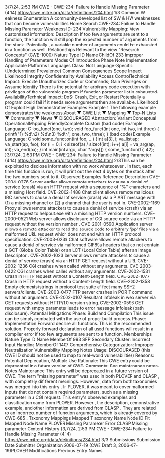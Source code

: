 3/7/24, 2:53 PM CWE - CWE-234: Failure to Handle Missing Parameter (4.14)
https://cwe.mitre.org/data/deﬁnitions/234.html 1/3
Common W eakness Enumeration
A community-developed list of SW & HW weaknesses that can become
vulnerabilities
Home Search
CWE-234: Failure to Handle Missing Parameter
Weakness ID: 234
Vulnerability Mapping: 
View customized information:
 Description
If too few arguments are sent to a function, the function will still pop the expected number of arguments from the stack. Potentially , a
variable number of arguments could be exhausted in a function as well.
 Relationships
 Relevant to the view "Research Concepts" (CWE-1000)
Nature Type ID Name
ChildOf 233 Improper Handling of Parameters
 Modes Of Introduction
Phase Note
Implementation
 Applicable Platforms
Languages
Class: Not Language-Specific (Undetermined Prevalence)
 Common Consequences
Scope Impact Likelihood
Integrity
Confidentiality
Availability
Access ControlTechnical Impact: Execute Unauthorized Code or Commands; Gain Privileges or Assume Identity
There is the potential for arbitrary code execution with privileges of the vulnerable program if
function parameter list is exhausted.
AvailabilityTechnical Impact: DoS: Crash, Exit, or Restart
Potentially a program could fail if it needs more arguments then are available.
 Likelihood Of Exploit
High
 Demonstrative Examples
Example 1
The following example demonstrates the weakness.About ▼ CWE List ▼ Mapping ▼ Top-N Lists ▼ Community ▼ News ▼
DISCOURAGED
Abstraction: Variant
Conceptual OperationalMapping
FriendlyComplete Custom
(bad code) Example Language: C 
foo\_funct(one, two);
void foo\_funct(int one, int two, int three) {
printf("1) %d\n2) %d\n3) %d\n", one, two, three);
}
(bad code) Example Language: C 
void some\_function(int foo, ...) {
int a[3], i;
va\_list ap;
va\_start(ap, foo);
for (i = 0; i < sizeof(a) / sizeof(int); i++) a[i] = va\_arg(ap, int);
va\_end(ap);
}
int main(int argc, char \*argv[]) {
some\_function(17, 42);
}3/7/24, 2:53 PM CWE - CWE-234: Failure to Handle Missing Parameter (4.14)
https://cwe.mitre.org/data/deﬁnitions/234.html 2/3This can be exploited to disclose information with no work whatsoever . In fact, each time this function is run, it will print out the next 4
bytes on the stack after the two numbers sent to it.
 Observed Examples
Reference Description
CVE-2004-0276 Server earlier allows remote attackers to cause a denial of service (crash) via an HTTP request with a
sequence of "%" characters and a missing Host field.
CVE-2002-1488 Chat client allows remote malicious IRC servers to cause a denial of service (crash) via a P ART
message with (1) a missing channel or (2) a channel that the user is not in.
CVE-2002-1169 Proxy allows remote attackers to cause a denial of service (crash) via an HTTP request to helpout.exe
with a missing HTTP version numbers.
CVE-2000-0521 Web server allows disclosure of CGI source code via an HTTP request without the version number .
CVE-2001-0590 Application server allows a remote attacker to read the source code to arbitrary 'jsp' files via a
malformed URL request which does not end with an HTTP protocol specification.
CVE-2003-0239 Chat software allows remote attackers to cause a denial of service via malformed GIF89a headers that
do not contain a GCT (Global Color Table) or an LCT (Local Color Table) after an Image Descriptor .
CVE-2002-1023 Server allows remote attackers to cause a denial of service (crash) via an HTTP GET request without a
URI.
CVE-2002-1236 CGI crashes when called without any arguments.
CVE-2003-0422 CGI crashes when called without any arguments.
CVE-2002-1531 Crash in HTTP request without a Content-Length field.
CVE-2002-1077 Crash in HTTP request without a Content-Length field.
CVE-2002-1358 Empty elements/strings in protocol test suite af fect many SSH2 servers/clients.
CVE-2003-0477 FTP server crashes in POR T command without an argument.
CVE-2002-0107 Resultant infoleak in web server via GET requests without HTTP/1.0 version string.
CVE-2002-0596 GET request with empty parameter leads to error message infoleak (path disclosure).
 Potential Mitigations
Phase: Build and Compilation
This issue can be simply combated with the use of proper build process.
Phase: Implementation
Forward declare all functions. This is the recommended solution. Properly forward declaration of all used functions will result in a
compiler error if too few arguments are sent to a function.
 Memberships
Nature Type ID Name
MemberOf 993 SFP Secondary Cluster: Incorrect Input Handling
MemberOf 1407 Comprehensive Categorization: Improper Neutralization
 Vulnerability Mapping Notes
Usage: DISCOURAGED (this CWE ID should not be used to map to real-world vulnerabilities)
Reasons: Potential Deprecation, Multiple Use
Rationale:
This CWE entry could be deprecated in a future version of CWE.
Comments:
See maintenance notes.
 Notes
Maintenance
This entry will be deprecated in a future version of CWE. The term "missing parameter" was used in both PLOVER and CLASP , with
completely dif ferent meanings. However , data from both taxonomies was merged into this entry . In PLOVER, it was meant to cover
malformed inputs that do not contain required parameters, such as a missing parameter in a CGI request. This entry's observed
examples and classification came from PLOVER. However , the description, demonstrative example, and other information are
derived from CLASP . They are related to an incorrect number of function arguments, which is already covered by CWE-685 .
 Taxonomy Mappings
Mapped T axonomy Name Node ID Fit Mapped Node Name
PLOVER Missing Parameter Error
CLASP Missing parameter
 Content History
}3/7/24, 2:53 PM CWE - CWE-234: Failure to Handle Missing Parameter (4.14)
https://cwe.mitre.org/data/deﬁnitions/234.html 3/3
 Submissions
Submission Date Submitter Organization
2006-07-19
(CWE Draft 3, 2006-07-19)PLOVER
 Modifications
 Previous Entry Names